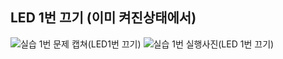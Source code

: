 ## LED 1번 끄기 (이미 켜진상태에서)  

![실습 1번 문제 캡쳐(LED1번 끄기)](https://user-images.githubusercontent.com/61939286/162890212-85ba88c5-0fbe-462e-be19-b680db833c16.png)
![실습 1번 실행사진(LED 1번 끄기)](https://user-images.githubusercontent.com/61939286/162890237-4132d3ae-347a-4d65-ad1d-0bc0f7cd0c85.jpg)
